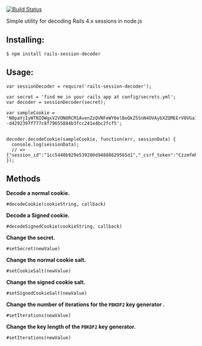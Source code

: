 [![Build Status](https://travis-ci.org/smirzaei/rails-session-decoder.svg?branch=master)](https://travis-ci.org/smirzaei/rails-session-decoder)

Simple utility for decoding Rails 4.x sessions in node.js

Installing:
----------

    $ npm install rails-session-decoder

Usage:
-------------

    var sessionDecoder = require('rails-session-decoder');

    var secret = 'find me in your rails app at config/secrets.yml';
    var decoder = sessionDecoder(secret);

    var sampleCookie = 'N0paYjIyWTNIOWgxV2VON0RCM1AvenZzQVNFeWY0elBoQkZ5SnN4OVAybXZQMEErV0VGa1luM2VmYTg4cEk0Y2paVUtMUW8xbEQyUE5VbFJ1OTZUeWJiODdYNkxZSWxvYUtiaE1ucy9LM1BMUy8yd0N0ZExZQzYzUVFsaGZ4M044MjdOdWNJYWhMbW5HOTJpY2UzQUdBPT0tLWtuWk9IWVJpakpWak5oSmZ2d2VLbWc9PQ==--d4292397f777c8f79655884b3fcc241e4bc2fcf5';


    decoder.decodeCookie(sampleCookie, function(err, sessionData) {
	  console.log(sessionData);
	  // => {"session_id":"1cc5440b929e539280d94888629565d1","_csrf_token":"CzzmfmhiXOMfGDsL4wkUNsvgyjG7215I73e6bXX1MlQ="}
    });

Methods
--------------
**Decode a normal cookie.**

    #decodeCookie(cookieString, callback)

**Decode a Signed cookie.**

    #decodeSignedCookie(cookieString, callback)

**Change the secret.**

    #setSecret(newValue)

**Change the normal cookie salt.**

    #setCookieSalt(newValue)

**Change the signed cookie salt.**

    #setSignedCookieSalt(newValue)

**Change the number of iterations for the `PBKDF2` key generator .**

    #setIterations(newValue)

**Change the key length of the `PBKDF2` key generator.**

    #setIterations(newValue)